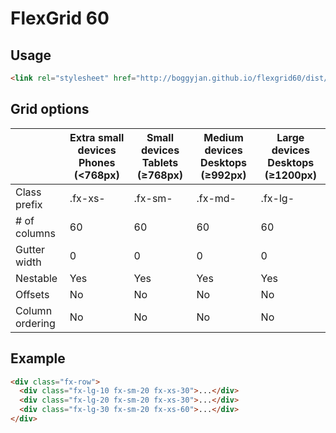 # FlexGrid 60

## Usage
```html
<link rel="stylesheet" href="http://boggyjan.github.io/flexgrid60/dist/css/flexgrid60.css">
```


## Grid options
|                 | Extra small devices Phones (<768px) | Small devices Tablets (≥768px) | Medium devices Desktops (≥992px) | Large devices Desktops (≥1200px) |
|-----------------|-------------------------------------|--------------------------------|----------------------------------|----------------------------------|
| Class prefix    | .fx-xs-                             | .fx-sm-                        | .fx-md-                          | .fx-lg-                          |
| # of columns    | 60                                  | 60                             | 60                               | 60                               |
| Gutter width    | 0                                   | 0                              | 0                                | 0                                |
| Nestable        | Yes                                 | Yes                            | Yes                              | Yes                              |
| Offsets         | No                                  | No                             | No                               | No                               |
| Column ordering | No                                  | No                             | No                               | No                               |


## Example
```html
<div class="fx-row">
  <div class="fx-lg-10 fx-sm-20 fx-xs-30">...</div>
  <div class="fx-lg-20 fx-sm-20 fx-xs-30">...</div>
  <div class="fx-lg-30 fx-sm-20 fx-xs-60">...</div>
</div>
```